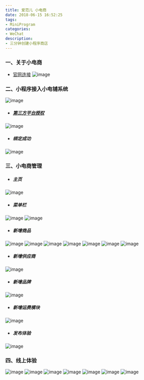 ```yaml
---
title: 爱范儿 小电商
date: 2018-06-15 16:52:25
tags: 
- MiniProgram
categories: 
- WeChat
description: 
- 三分钟创建小程序商店
---
```


### 一、关于小电商
- [官网连接](https://minshop.com/)
![image](https://raw.githubusercontent.com/VonJie/images/master/blog/minshop/WX20180614-113631.png)
### 二、小程序接入小电铺系统
![image](https://raw.githubusercontent.com/VonJie/images/master/blog/minshop/WX20180614-113657.png)
- ##### [第三方平台授权](https://open.weixin.qq.com/)
![image](https://raw.githubusercontent.com/VonJie/images/master/blog/minshop/WX20180614-113722.png)
- ##### 绑定成功
![image](https://raw.githubusercontent.com/VonJie/images/master/blog/minshop/WX20180614-114406.png)

### 三、小电商管理
- ##### 主页
![image](https://raw.githubusercontent.com/VonJie/images/master/blog/minshop/WX20180614-114423.png)
- ##### 菜单栏
![image](https://raw.githubusercontent.com/VonJie/images/master/blog/minshop/WX20180614-114713.png)
![image](https://raw.githubusercontent.com/VonJie/images/master/blog/minshop/WX20180614-114732.png)
- ##### 新增商品
![image](https://raw.githubusercontent.com/VonJie/images/master/blog/minshop/WX20180614-114516.png)
![image](https://raw.githubusercontent.com/VonJie/images/master/blog/minshop/WX20180614-115840.png)
![image](https://raw.githubusercontent.com/VonJie/images/master/blog/minshop/WX20180614-115853.png)
![image](https://raw.githubusercontent.com/VonJie/images/master/blog/minshop/WX20180614-115906.png)
![image](https://raw.githubusercontent.com/VonJie/images/master/blog/minshop/WX20180614-115918.png)
![image](https://raw.githubusercontent.com/VonJie/images/master/blog/minshop/WX20180614-115941.png)
![image](https://raw.githubusercontent.com/VonJie/images/master/blog/minshop/WX20180614-115928.png)
- ##### 新增供应商
![image](https://raw.githubusercontent.com/VonJie/images/master/blog/minshop/WX20180614-115415.png)

- ##### 新增品牌
![image](https://raw.githubusercontent.com/VonJie/images/master/blog/minshop/WX20180614-120037.png)

- ##### 新增运费模块
![image](https://raw.githubusercontent.com/VonJie/images/master/blog/minshop/WX20180614-120501.png)

- ##### 发布体验
![image](https://raw.githubusercontent.com/VonJie/images/master/blog/minshop/WX20180614-120739.png)

### 四、线上体验
![image](https://raw.githubusercontent.com/VonJie/images/master/blog/minshop/WechatIMG24.jpeg)
![image](https://raw.githubusercontent.com/VonJie/images/master/blog/minshop/WechatIMG25.jpeg)
![image](https://raw.githubusercontent.com/VonJie/images/master/blog/minshop/WechatIMG26.jpeg)
![image](https://raw.githubusercontent.com/VonJie/images/master/blog/minshop/WechatIMG27.jpeg)
![image](https://raw.githubusercontent.com/VonJie/images/master/blog/minshop/WechatIMG28.jpeg)
![image](https://raw.githubusercontent.com/VonJie/images/master/blog/minshop/WechatIMG29.jpeg)
![image](https://raw.githubusercontent.com/VonJie/images/master/blog/minshop/WechatIMG30.jpeg)
